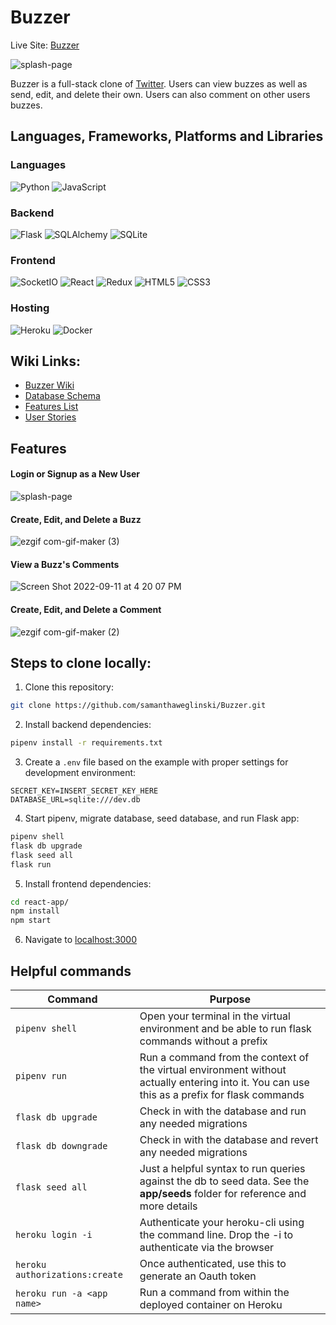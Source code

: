 # Buzzer

Live Site: [Buzzer](https://buzzer-project.herokuapp.com/)

![splash-page](https://user-images.githubusercontent.com/32751992/189552680-bec8033f-b135-49df-bd93-8eadec31db8b.png)

Buzzer is a full-stack clone of [Twitter](https://twitter.com/). Users can view buzzes as well as send, edit, and delete their own. Users can also comment on other users buzzes.

## Languages, Frameworks, Platforms and Libraries

### Languages
![Python](https://img.shields.io/badge/python-3670A0?style=for-the-badge&logo=python&logoColor=ffdd54) ![JavaScript](https://img.shields.io/badge/javascript-%23323330.svg?style=for-the-badge&logo=javascript&logoColor=%23F7DF1E) 

### Backend
![Flask](https://img.shields.io/badge/flask-%23000.svg?style=for-the-badge&logo=flask&logoColor=white) ![SQLAlchemy](https://img.shields.io/badge/SQLAlchemy-100000?style=for-the-badge&logo=sql&logoColor=BA1212&labelColor=AD0000&color=A90000) ![SQLite](https://img.shields.io/badge/sqlite-%2307405e.svg?style=for-the-badge&logo=sqlite&logoColor=white)

### Frontend
![SocketIO](https://img.shields.io/badge/SocketIO-100000?style=for-the-badge&logo=sql&logoColor=BA1212&labelColor=AD0000&color=FFFFFF) ![React](https://img.shields.io/badge/react-%2320232a.svg?style=for-the-badge&logo=react&logoColor=%2361DAFB) ![Redux](https://img.shields.io/badge/redux-%23593d88.svg?style=for-the-badge&logo=redux&logoColor=white) ![HTML5](https://img.shields.io/badge/html5-%23E34F26.svg?style=for-the-badge&logo=html5&logoColor=white) ![CSS3](https://img.shields.io/badge/css3-%231572B6.svg?style=for-the-badge&logo=css3&logoColor=white)

### Hosting
![Heroku](https://img.shields.io/badge/heroku-%23430098.svg?style=for-the-badge&logo=heroku&logoColor=white) ![Docker](https://img.shields.io/badge/docker-%230db7ed.svg?style=for-the-badge&logo=docker&logoColor=white)

## Wiki Links:
* [Buzzer Wiki](https://github.com/samanthaweglinski/Buzzer/wiki)
* [Database Schema](https://github.com/samanthaweglinski/Buzzer/wiki/Database-Schema)
* [Features List](https://github.com/samanthaweglinski/Buzzer/wiki/MVP-Features)
* [User Stories](https://github.com/samanthaweglinski/Buzzer/wiki/User-Stories)

## Features
#### Login or Signup as a New User
![splash-page](https://user-images.githubusercontent.com/32751992/189552680-bec8033f-b135-49df-bd93-8eadec31db8b.png)

#### Create, Edit, and Delete a Buzz
![ezgif com-gif-maker (3)](https://user-images.githubusercontent.com/32751992/189553410-60bf4395-9191-466a-b34b-f1eb512d07be.gif)

#### View a Buzz's Comments
![Screen Shot 2022-09-11 at 4 20 07 PM](https://user-images.githubusercontent.com/32751992/189553238-2493dc99-58e6-444f-871f-10f846b32270.png)

#### Create, Edit, and Delete a Comment
![ezgif com-gif-maker (2)](https://user-images.githubusercontent.com/32751992/189553379-6d561399-643e-42c8-a237-865b2e04e3f3.gif)

## Steps to clone locally:
1. Clone this repository:
```bash
git clone https://github.com/samanthaweglinski/Buzzer.git
```

2. Install backend dependencies:

```bash
pipenv install -r requirements.txt
```

3. Create a `.env` file based on the example with proper settings for development environment:
```
SECRET_KEY=INSERT_SECRET_KEY_HERE
DATABASE_URL=sqlite:///dev.db
```

4. Start pipenv, migrate database, seed database, and run Flask app:

```bash
pipenv shell
flask db upgrade
flask seed all
flask run
```

5. Install frontend dependencies: 

```bash
cd react-app/
npm install
npm start
```

6. Navigate to [localhost:3000](http://localhost:3000)


## Helpful commands
|    Command            |    Purpose    |
| -------------         | ------------- |
| `pipenv shell`        | Open your terminal in the virtual environment and be able to run flask commands without a prefix |
| `pipenv run`          | Run a command from the context of the virtual environment without actually entering into it. You can use this as a prefix for flask commands  |
| `flask db upgrade`    | Check in with the database and run any needed migrations  |
| `flask db downgrade`  | Check in with the database and revert any needed migrations  |
| `flask seed all`      | Just a helpful syntax to run queries against the db to seed data. See the **app/seeds** folder for reference and more details |
| `heroku login -i`      | Authenticate your heroku-cli using the command line. Drop the -i to authenticate via the browser |
| `heroku authorizations:create` | Once authenticated, use this to generate an Oauth token |
| `heroku run -a <app name>` | Run a command from within the deployed container on Heroku |
